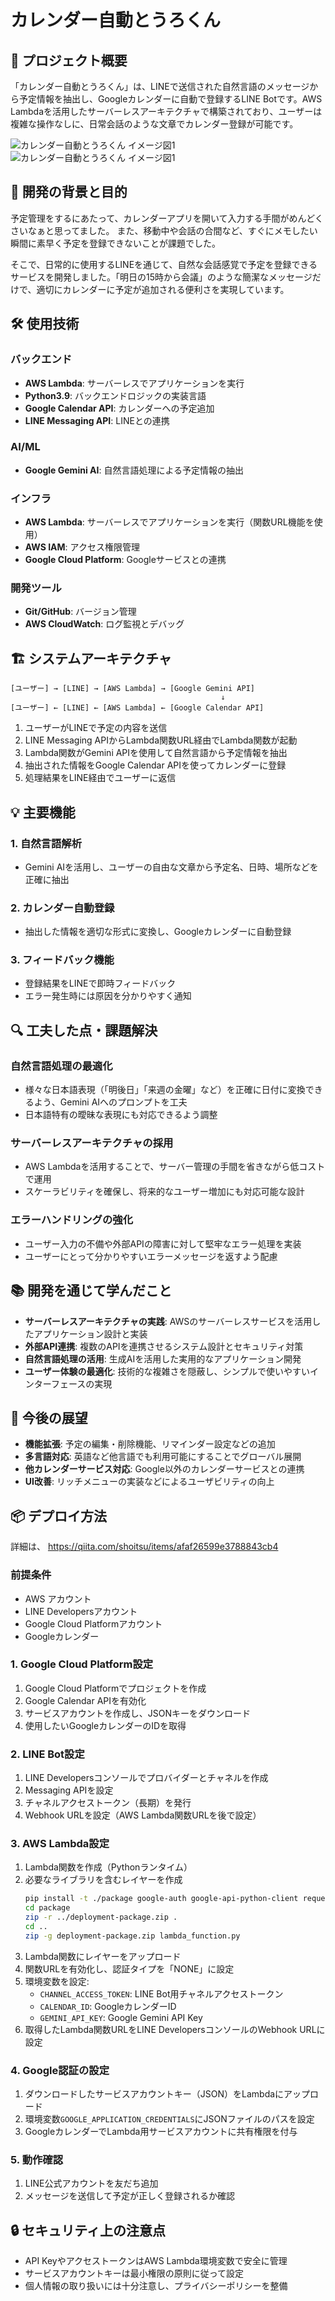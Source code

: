 # カレンダー自動とうろくん

## 📝 プロジェクト概要

「カレンダー自動とうろくん」は、LINEで送信された自然言語のメッセージから予定情報を抽出し、Googleカレンダーに自動で登録するLINE Botです。AWS Lambdaを活用したサーバーレスアーキテクチャで構築されており、ユーザーは複雑な操作なしに、日常会話のような文章でカレンダー登録が可能です。

![カレンダー自動とうろくん イメージ図1](images/calendar_zidoutourokun1.png)
![カレンダー自動とうろくん イメージ図1](images/calendar_zidoutourokun2.png)

## 🎯 開発の背景と目的

予定管理をするにあたって、カレンダーアプリを開いて入力する手間がめんどくさいなぁと思ってました。
また、移動中や会話の合間など、すぐにメモしたい瞬間に素早く予定を登録できないことが課題でした。

そこで、日常的に使用するLINEを通じて、自然な会話感覚で予定を登録できるサービスを開発しました。「明日の15時から会議」のような簡潔なメッセージだけで、適切にカレンダーに予定が追加される便利さを実現しています。

## 🛠️ 使用技術

### バックエンド
- **AWS Lambda**: サーバーレスでアプリケーションを実行
- **Python3.9**: バックエンドロジックの実装言語
- **Google Calendar API**: カレンダーへの予定追加
- **LINE Messaging API**: LINEとの連携

### AI/ML
- **Google Gemini AI**: 自然言語処理による予定情報の抽出

### インフラ
- **AWS Lambda**: サーバーレスでアプリケーションを実行（関数URL機能を使用）
- **AWS IAM**: アクセス権限管理
- **Google Cloud Platform**: Googleサービスとの連携

### 開発ツール
- **Git/GitHub**: バージョン管理
- **AWS CloudWatch**: ログ監視とデバッグ

## 🏗️ システムアーキテクチャ

```
[ユーザー] → [LINE] → [AWS Lambda] → [Google Gemini API]
                                               ↓
[ユーザー] ← [LINE] ← [AWS Lambda] ← [Google Calendar API]
```

1. ユーザーがLINEで予定の内容を送信
2. LINE Messaging APIからLambda関数URL経由でLambda関数が起動
3. Lambda関数がGemini APIを使用して自然言語から予定情報を抽出
4. 抽出された情報をGoogle Calendar APIを使ってカレンダーに登録
5. 処理結果をLINE経由でユーザーに返信

## 💡 主要機能

### 1. 自然言語解析
- Gemini AIを活用し、ユーザーの自由な文章から予定名、日時、場所などを正確に抽出

### 2. カレンダー自動登録
- 抽出した情報を適切な形式に変換し、Googleカレンダーに自動登録

### 3. フィードバック機能
- 登録結果をLINEで即時フィードバック
- エラー発生時には原因を分かりやすく通知

## 🔍 工夫した点・課題解決

### 自然言語処理の最適化
- 様々な日本語表現（「明後日」「来週の金曜」など）を正確に日付に変換できるよう、Gemini AIへのプロンプトを工夫
- 日本語特有の曖昧な表現にも対応できるよう調整

### サーバーレスアーキテクチャの採用
- AWS Lambdaを活用することで、サーバー管理の手間を省きながら低コストで運用
- スケーラビリティを確保し、将来的なユーザー増加にも対応可能な設計

### エラーハンドリングの強化
- ユーザー入力の不備や外部APIの障害に対して堅牢なエラー処理を実装
- ユーザーにとって分かりやすいエラーメッセージを返すよう配慮

## 📚 開発を通じて学んだこと

- **サーバーレスアーキテクチャの実践**: AWSのサーバーレスサービスを活用したアプリケーション設計と実装
- **外部API連携**: 複数のAPIを連携させるシステム設計とセキュリティ対策
- **自然言語処理の活用**: 生成AIを活用した実用的なアプリケーション開発
- **ユーザー体験の最適化**: 技術的な複雑さを隠蔽し、シンプルで使いやすいインターフェースの実現

## 🚀 今後の展望

- **機能拡張**: 予定の編集・削除機能、リマインダー設定などの追加
- **多言語対応**: 英語など他言語でも利用可能にすることでグローバル展開
- **他カレンダーサービス対応**: Google以外のカレンダーサービスとの連携
- **UI改善**: リッチメニューの実装などによるユーザビリティの向上

## 📦 デプロイ方法

詳細は、
https://qiita.com/shoitsu/items/afaf26599e3788843cb4

### 前提条件
- AWS アカウント
- LINE Developersアカウント
- Google Cloud Platformアカウント
- Googleカレンダー

### 1. Google Cloud Platform設定
1. Google Cloud Platformでプロジェクトを作成
2. Google Calendar APIを有効化
3. サービスアカウントを作成し、JSONキーをダウンロード
4. 使用したいGoogleカレンダーのIDを取得
### 2. LINE Bot設定
1. LINE Developersコンソールでプロバイダーとチャネルを作成
2. Messaging APIを設定
3. チャネルアクセストークン（長期）を発行
4. Webhook URLを設定（AWS Lambda関数URLを後で設定）

### 3. AWS Lambda設定
1. Lambda関数を作成（Pythonランタイム）
2. 必要なライブラリを含むレイヤーを作成
   ```bash
   pip install -t ./package google-auth google-api-python-client requests
   cd package
   zip -r ../deployment-package.zip .
   cd ..
   zip -g deployment-package.zip lambda_function.py
   ```
3. Lambda関数にレイヤーをアップロード
4. 関数URLを有効化し、認証タイプを「NONE」に設定
5. 環境変数を設定:
   - `CHANNEL_ACCESS_TOKEN`: LINE Bot用チャネルアクセストークン
   - `CALENDAR_ID`: GoogleカレンダーID
   - `GEMINI_API_KEY`: Google Gemini API Key
6. 取得したLambda関数URLをLINE DevelopersコンソールのWebhook URLに設定

### 4. Google認証の設定
1. ダウンロードしたサービスアカウントキー（JSON）をLambdaにアップロード
2. 環境変数`GOOGLE_APPLICATION_CREDENTIALS`にJSONファイルのパスを設定
3. GoogleカレンダーでLambda用サービスアカウントに共有権限を付与

### 5. 動作確認
1. LINE公式アカウントを友だち追加
2. メッセージを送信して予定が正しく登録されるか確認

## 🔒 セキュリティ上の注意点

- API KeyやアクセストークンはAWS Lambda環境変数で安全に管理
- サービスアカウントキーは最小権限の原則に従って設定
- 個人情報の取り扱いには十分注意し、プライバシーポリシーを整備